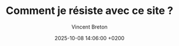---
layout: post
title: "Comment je résiste avec ce site ?"
link: "https://vincentbreton.fr/comment-je-resiste-avec-ce-site"
author: "Vincent Breton"
published_date: "04/10/2025"
description: Un site personnel c’est le reflet de valeurs et de croyances. Le défi est de passer du dire au faire et ce d’autant plus quand on fait des choix qui se démarquent des schémas de compétition imposés par les géants du Web. Sans intégrisme, il y a un moment où il faut l’assumer de façon explicite. Comment je résiste avec ce site ? En commençant par questionner et modifier ma pratique… 
language: "fr"
categories: 
   - articles
tags: "blog posse"
og-tags: "blog posse"
date: "2025-10-08 14:06:00 +0200"
permalink: /:categories/:year/:month/:day/:title/
---